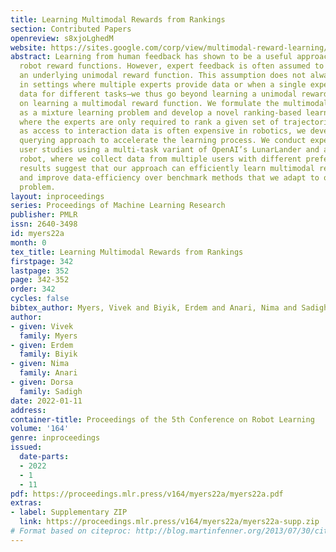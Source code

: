 ```yaml
---
title: Learning Multimodal Rewards from Rankings
section: Contributed Papers
openreview: s8xjoLghedM
website: https://sites.google.com/corp/view/multimodal-reward-learning/
abstract: Learning from human feedback has shown to be a useful approach in acquiring
  robot reward functions. However, expert feedback is often assumed to be drawn from
  an underlying unimodal reward function. This assumption does not always hold including
  in settings where multiple experts provide data or when a single expert provides
  data for different tasks—we thus go beyond learning a unimodal reward and focus
  on learning a multimodal reward function. We formulate the multimodal reward learning
  as a mixture learning problem and develop a novel ranking-based learning approach,
  where the experts are only required to rank a given set of trajectories. Furthermore,
  as access to interaction data is often expensive in robotics, we develop an active
  querying approach to accelerate the learning process. We conduct experiments and
  user studies using a multi-task variant of OpenAI’s LunarLander and a real Fetch
  robot, where we collect data from multiple users with different preferences. The
  results suggest that our approach can efficiently learn multimodal reward functions,
  and improve data-efficiency over benchmark methods that we adapt to our learning
  problem.
layout: inproceedings
series: Proceedings of Machine Learning Research
publisher: PMLR
issn: 2640-3498
id: myers22a
month: 0
tex_title: Learning Multimodal Rewards from Rankings
firstpage: 342
lastpage: 352
page: 342-352
order: 342
cycles: false
bibtex_author: Myers, Vivek and Biyik, Erdem and Anari, Nima and Sadigh, Dorsa
author:
- given: Vivek
  family: Myers
- given: Erdem
  family: Biyik
- given: Nima
  family: Anari
- given: Dorsa
  family: Sadigh
date: 2022-01-11
address:
container-title: Proceedings of the 5th Conference on Robot Learning
volume: '164'
genre: inproceedings
issued:
  date-parts:
  - 2022
  - 1
  - 11
pdf: https://proceedings.mlr.press/v164/myers22a/myers22a.pdf
extras:
- label: Supplementary ZIP
  link: https://proceedings.mlr.press/v164/myers22a/myers22a-supp.zip
# Format based on citeproc: http://blog.martinfenner.org/2013/07/30/citeproc-yaml-for-bibliographies/
---
```

